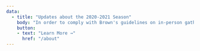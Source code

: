 ```yaml
---
data:
  - title: "Updates about the 2020-2021 Season"
    body: "In order to comply with Brown's guidelines on in-person gatherings, the Brown University Orchestra will explore chamber orchestra repertoire during Spring 2021 (19 students maximum at a time, strings and percussion only)."
    button:
    - text: "Learn More →"
      href: "/about"
---
```

